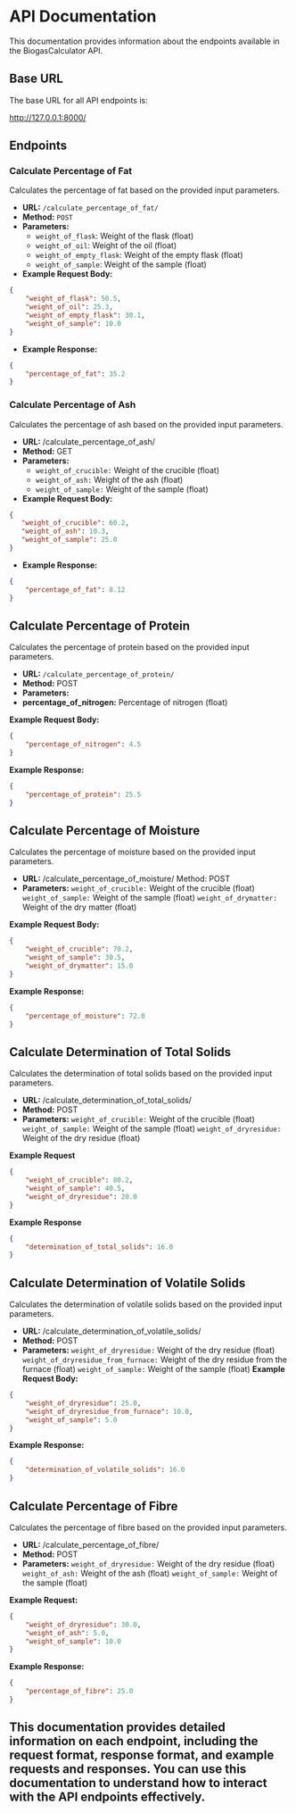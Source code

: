 # API Documentation

This documentation provides information about the endpoints available in the BiogasCalculator API.

## Base URL

The base URL for all API endpoints is:

http://127.0.0.1:8000/


## Endpoints

### Calculate Percentage of Fat

Calculates the percentage of fat based on the provided input parameters.

- **URL:** `/calculate_percentage_of_fat/`
- **Method:** `POST`
- **Parameters:**
  - `weight_of_flask`: Weight of the flask (float)
  - `weight_of_oil`: Weight of the oil (float)
  - `weight_of_empty_flask`: Weight of the empty flask (float)
  - `weight_of_sample`: Weight of the sample (float)
- **Example Request Body:**
```json
{
    "weight_of_flask": 50.5,
    "weight_of_oil": 25.3,
    "weight_of_empty_flask": 30.1,
    "weight_of_sample": 10.0
}

```


- **Example Response:**
```json
{
    "percentage_of_fat": 35.2
}
```

### Calculate Percentage of Ash

Calculates the percentage of ash based on the provided input parameters.

- **URL:** /calculate_percentage_of_ash/
- **Method:** GET
- **Parameters:**
    - `weight_of_crucible:` Weight of the crucible (float)
    - `weight_of_ash:` Weight of the ash (float)
    - `weight_of_sample:` Weight of the sample (float)
- **Example Request Body:**
 ```json
 {
    "weight_of_crucible": 60.2,
    "weight_of_ash": 10.3,
    "weight_of_sample": 25.0
}

 ```
 - **Example Response:**
```json
{
    "percentage_of_fat": 8.12
}
```

## Calculate Percentage of Protein

Calculates the percentage of protein based on the provided input parameters.

- **URL:** `/calculate_percentage_of_protein/`
- **Method:** POST
- **Parameters:**
- **percentage_of_nitrogen:** Percentage of nitrogen (float)

**Example Request Body:**
```json
{
    "percentage_of_nitrogen": 4.5
}
```
**Example Response:**
```json
{
    "percentage_of_protein": 25.5
}

```
## Calculate Percentage of Moisture

Calculates the percentage of moisture based on the provided input parameters.

- **URL:** /calculate_percentage_of_moisture/
Method: POST
- **Parameters:**
`weight_of_crucible:` Weight of the crucible (float)
`weight_of_sample:` Weight of the sample (float)
`weight_of_drymatter:` Weight of the dry matter (float)

**Example Request Body:**
```json
{
    "weight_of_crucible": 70.2,
    "weight_of_sample": 30.5,
    "weight_of_drymatter": 15.0
}
```

**Example Response:**
```json
{
    "percentage_of_moisture": 72.0
}
```

## Calculate Determination of Total Solids

Calculates the determination of total solids based on the provided input parameters.

- **URL:** /calculate_determination_of_total_solids/
- **Method:** POST
- **Parameters:**
 `weight_of_crucible:` Weight of the crucible (float)
`weight_of_sample:` Weight of the sample (float)
`weight_of_dryresidue:` Weight of the dry residue (float)

**Example Request**
```json
{
    "weight_of_crucible": 80.2,
    "weight_of_sample": 40.5,
    "weight_of_dryresidue": 20.0
}
```
**Example Response**
```json
{
    "determination_of_total_solids": 16.0
}
```


## Calculate Determination of Volatile Solids

Calculates the determination of volatile solids based on the provided input parameters.

- **URL:** /calculate_determination_of_volatile_solids/
- **Method:** POST
- **Parameters:**
`weight_of_dryresidue:` Weight of the dry residue (float)
`weight_of_dryresidue_from_furnace:` Weight of the dry residue from the furnace (float)
`weight_of_sample:` Weight of the sample (float)
**Example Request Body:**
```json
{
    "weight_of_dryresidue": 25.0,
    "weight_of_dryresidue_from_furnace": 10.0,
    "weight_of_sample": 5.0
}
```
**Example Response:**
```json
{
    "determination_of_volatile_solids": 16.0
}
```


## Calculate Percentage of Fibre

Calculates the percentage of fibre based on the provided input parameters.

- **URL:** /calculate_percentage_of_fibre/
- **Method:** POST
- **Parameters:**
`weight_of_dryresidue:` Weight of the dry residue (float)
`weight_of_ash:` Weight of the ash (float)
`weight_of_sample:` Weight of the sample (float)

**Example Request:**
```json
{
    "weight_of_dryresidue": 30.0,
    "weight_of_ash": 5.0,
    "weight_of_sample": 10.0
}
```

**Example Response:**
```json
{
    "percentage_of_fibre": 25.0
}
```

## This documentation provides detailed information on each endpoint, including the request format, response format, and example requests and responses. You can use this documentation to understand how to interact with the API endpoints effectively.